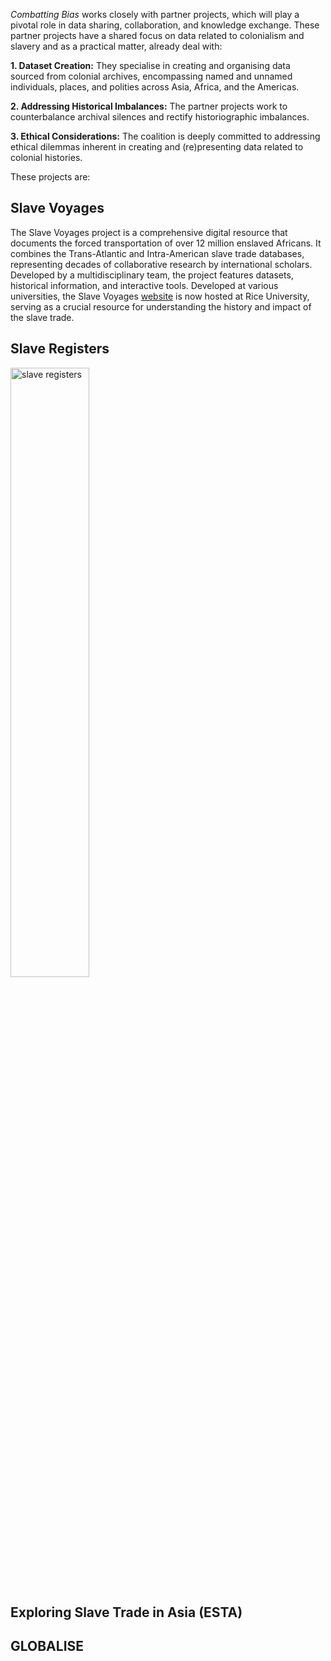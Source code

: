 _Combatting Bias_ works closely with partner projects, which will play a pivotal role in data sharing, collaboration, and knowledge exchange. These partner projects have a shared focus on data related to colonialism and slavery and as a practical matter, already deal with:

**1. Dataset Creation:** They specialise in creating and organising data sourced from colonial archives, encompassing named and unnamed individuals, places, and polities across Asia, Africa, and the Americas.

**2. Addressing Historical Imbalances:** The partner projects work to counterbalance archival silences and rectify historiographic imbalances.

**3. Ethical Considerations:** The coalition is deeply committed to addressing ethical dilemmas inherent in creating and (re)presenting data related to colonial histories.

These projects are:

## Slave Voyages

The Slave Voyages project is a comprehensive digital resource that documents the forced transportation of over 12 million enslaved Africans. It combines the Trans-Atlantic and Intra-American slave trade databases, representing decades of collaborative research by international scholars. Developed by a multidisciplinary team, the project features datasets, historical information, and interactive tools. Developed at various universities, the Slave Voyages [website](https://www.slavevoyages.org/) is now hosted at Rice University, serving as a crucial resource for understanding the history and impact of the slave trade.

## Slave Registers

<img src="../static/img/slaveregisters.jpeg" alt="slave registers" style="width:50%;">


## Exploring Slave Trade in Asia (ESTA)

## GLOBALISE
